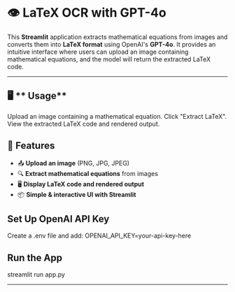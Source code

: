 # 👁️ LaTeX OCR with GPT-4o

This **Streamlit** application extracts mathematical equations from images and converts them into **LaTeX format** using OpenAI's **GPT-4o**. It provides an intuitive interface where users can upload an image containing mathematical equations, and the model will return the extracted LaTeX code.

---

## 🖥️ ** Usage**

Upload an image containing a mathematical equation.
Click "Extract LaTeX".
View the extracted LaTeX code and rendered output.


## 🚀 **Features**
- 📤 **Upload an image** (PNG, JPG, JPEG)  
- 🔍 **Extract mathematical equations** from images  
- 🖥️ **Display LaTeX code and rendered output**  
- 📦 **Simple & interactive UI with Streamlit**  


## **Set Up OpenAI API Key** 
Create a .env file and add: OPENAI_API_KEY=your-api-key-here


## **Run the App** 
streamlit run app.py

---


